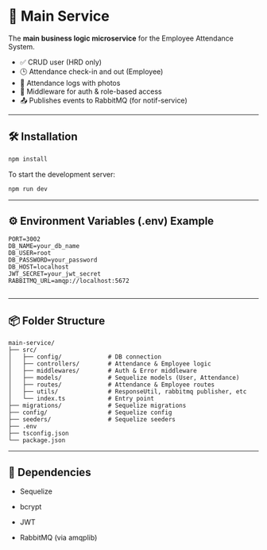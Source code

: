 # 🏢 Main Service

The **main business logic microservice** for the Employee Attendance System.

- ✅ CRUD user (HRD only)
- 🕒 Attendance check-in and out (Employee)
- 🧾 Attendance logs with photos
- 🔐 Middleware for auth & role-based access
- 📤 Publishes events to RabbitMQ (for notif-service)

---

## 🛠 Installation

```bash
npm install
```

To start the development server:

```bash
npm run dev
```

---

## ⚙️ Environment Variables (.env) Example

```
PORT=3002
DB_NAME=your_db_name
DB_USER=root
DB_PASSWORD=your_password
DB_HOST=localhost
JWT_SECRET=your_jwt_secret
RABBITMQ_URL=amqp://localhost:5672


```

---

## 📦 Folder Structure

```
main-service/
├── src/
│   ├── config/             # DB connection
│   ├── controllers/        # Attendance & Employee logic
│   ├── middlewares/        # Auth & Error middleware
│   ├── models/             # Sequelize models (User, Attendance)
│   ├── routes/             # Attendance & Employee routes
│   ├── utils/              # ResponseUtil, rabbitmq publisher, etc
│   └── index.ts            # Entry point
├── migrations/             # Sequelize migrations
├── config/                 # Sequelize config
├── seeders/                # Sequelize seeders
├── .env
├── tsconfig.json
└── package.json
```

---

## 🔗 Dependencies

- Sequelize

- bcrypt

- JWT

- RabbitMQ (via amqplib)
